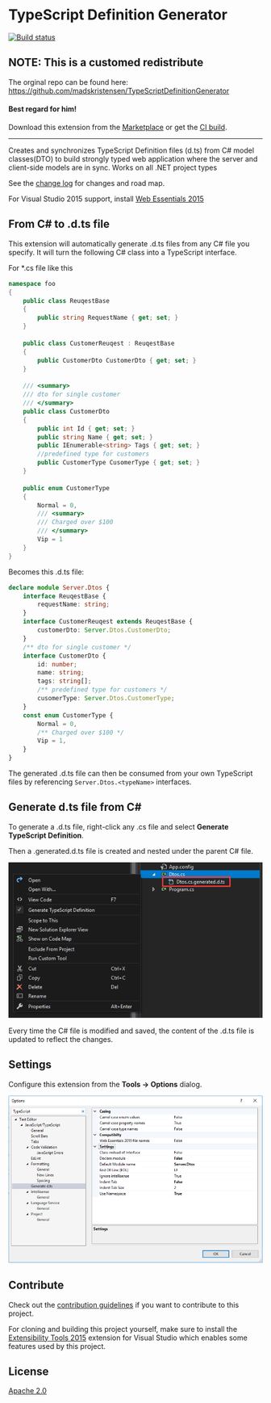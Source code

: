 # TypeScript Definition Generator

[![Build status](https://ci.appveyor.com/api/projects/status/wltdlh3bxllj6691?svg=true)](https://ci.appveyor.com/project/snys98/typescriptdefinitiongenerator)

## NOTE: This is a customed redistribute
The orginal repo can be found here: 
https://github.com/madskristensen/TypeScriptDefinitionGenerator
#### Best regard for him!



Download this extension from the [Marketplace](https://marketplace.visualstudio.com/vsgallery/7ef40759-8802-4b48-b4d6-3c250fb4916e)
or get the [CI build](http://vsixgallery.com/extension/cad7b20b-4b83-4ca6-bf24-ca36a494241c/).

---------------------------------------

Creates and synchronizes TypeScript Definition files (d.ts) from C# model classes(DTO) to build strongly typed web application where the server and client-side models are in sync. Works on all .NET project types

See the [change log](CHANGELOG.md) for changes and road map.

For Visual Studio 2015 support, install [Web Essentials 2015](https://marketplace.visualstudio.com/items?itemName=MadsKristensen.WebEssentials20153)

## From C# to .d.ts file
This extension will automatically generate .d.ts files from any C# file you specify. It will turn the following C# class into a TypeScript interface.

For *.cs file like this
```csharp
namespace foo
{
    public class ReuqestBase
    {
        public string RequestName { get; set; }
    }

    public class CustomerReuqest : ReuqestBase
    {
        public CustomerDto CustomerDto { get; set; }
    }

    /// <summary>
    /// dto for single customer
    /// </summary>
    public class CustomerDto
    {
        public int Id { get; set; }
        public string Name { get; set; }
        public IEnumerable<string> Tags { get; set; }
        //predefined type for customers
        public CustomerType CusomerType { get; set; }
    }

    public enum CustomerType
    {
        Normal = 0,
        /// <summary>
        /// Charged over $100
        /// </summary>
        Vip = 1
    }
}
```

Becomes this .d.ts file:

```typescript
declare module Server.Dtos {
	interface ReuqestBase {
		requestName: string;
	}
	interface CustomerReuqest extends ReuqestBase {
		customerDto: Server.Dtos.CustomerDto;
	}
	/** dto for single customer */
	interface CustomerDto {
		id: number;
		name: string;
		tags: string[];
		/** predefined type for customers */
		cusomerType: Server.Dtos.CustomerType;
	}
	const enum CustomerType {
		Normal = 0,
		/** Charged over $100 */
		Vip = 1,
	}
}

```

The generated .d.ts file can then be consumed from your own TypeScript files by referencing `Server.Dtos.<typeName>` interfaces.

## Generate d.ts file from C#
To generate a .d.ts file, right-click any .cs file and select **Generate TypeScript Definition**.

Then a .generated.d.ts file is created and nested under the parent C# file.

![Context menu](art/context-menu.png)



Every time the C# file is modified and saved, the content of the .d.ts file is updated to reflect the changes.

## Settings
Configure this extension from the **Tools -> Options** dialog.

![Settings](art/settings.png)

## Contribute
Check out the [contribution guidelines](.github/CONTRIBUTING.md)
if you want to contribute to this project.

For cloning and building this project yourself, make sure
to install the
[Extensibility Tools 2015](https://visualstudiogallery.msdn.microsoft.com/ab39a092-1343-46e2-b0f1-6a3f91155aa6)
extension for Visual Studio which enables some features
used by this project.

## License
[Apache 2.0](LICENSE)
